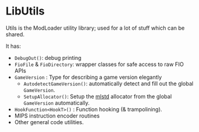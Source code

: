 # LibUtils

Utils is the ModLoader utility library; used for a lot of stuff which can be shared.

It has:

 - `DebugOut()`: debug printing
 - `FioFile` & `FioDirectory`: wrapper classes for safe access to raw FIO APIs
 - `GameVersion` : Type for describing a game version elegantly
   - `AutodetectGameVersion()`: automatically detect and fill out the global `GameVersion`.
   - `SetupAllocator()`: Setup the [mlstd](mlstd.md) allocator from the global `GameVersion` automatically.
 - `HookFunction<HookT>()` : Function hooking (& trampolining).
 - MIPS instruction encoder routines
 - Other general code utilities. 
